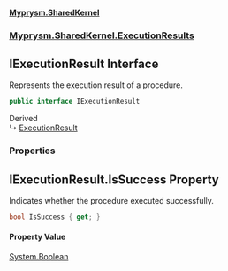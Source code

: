 #### [Myprysm.SharedKernel](index.md 'index')
### [Myprysm.SharedKernel.ExecutionResults](index.md#Myprysm_SharedKernel_ExecutionResults 'Myprysm.SharedKernel.ExecutionResults')
## IExecutionResult Interface
Represents the execution result of a procedure.  
```csharp
public interface IExecutionResult
```

Derived  
&#8627; [ExecutionResult](Myprysm_SharedKernel_ExecutionResults_ExecutionResult.md 'Myprysm.SharedKernel.ExecutionResults.ExecutionResult')  
### Properties
<a name='Myprysm_SharedKernel_ExecutionResults_IExecutionResult_IsSuccess'></a>
## IExecutionResult.IsSuccess Property
Indicates whether the procedure executed successfully.  
```csharp
bool IsSuccess { get; }
```
#### Property Value
[System.Boolean](https://docs.microsoft.com/en-us/dotnet/api/System.Boolean 'System.Boolean')
  
